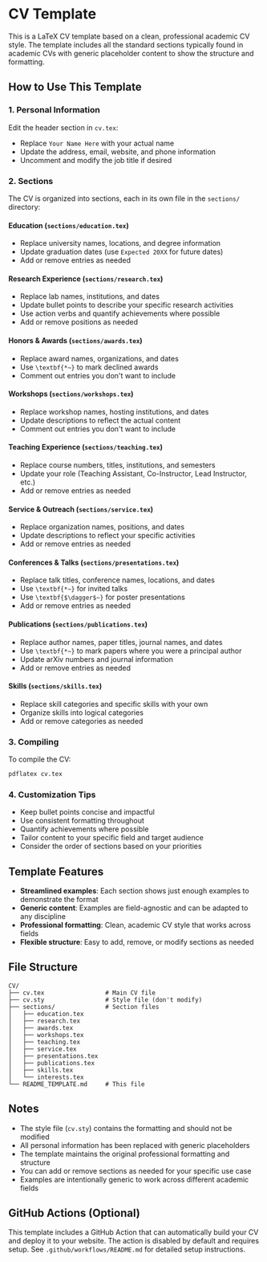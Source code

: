 # CV Template

This is a LaTeX CV template based on a clean, professional academic CV style. The template includes all the standard sections typically found in academic CVs with generic placeholder content to show the structure and formatting.

## How to Use This Template

### 1. Personal Information
Edit the header section in `cv.tex`:
- Replace `Your Name Here` with your actual name
- Update the address, email, website, and phone information
- Uncomment and modify the job title if desired

### 2. Sections
The CV is organized into sections, each in its own file in the `sections/` directory:

#### Education (`sections/education.tex`)
- Replace university names, locations, and degree information
- Update graduation dates (use `Expected 20XX` for future dates)
- Add or remove entries as needed

#### Research Experience (`sections/research.tex`)
- Replace lab names, institutions, and dates
- Update bullet points to describe your specific research activities
- Use action verbs and quantify achievements where possible
- Add or remove positions as needed

#### Honors & Awards (`sections/awards.tex`)
- Replace award names, organizations, and dates
- Use `\textbf{*~}` to mark declined awards
- Comment out entries you don't want to include

#### Workshops (`sections/workshops.tex`)
- Replace workshop names, hosting institutions, and dates
- Update descriptions to reflect the actual content
- Comment out entries you don't want to include

#### Teaching Experience (`sections/teaching.tex`)
- Replace course numbers, titles, institutions, and semesters
- Update your role (Teaching Assistant, Co-Instructor, Lead Instructor, etc.)
- Add or remove entries as needed

#### Service & Outreach (`sections/service.tex`)
- Replace organization names, positions, and dates
- Update descriptions to reflect your specific activities
- Add or remove entries as needed

#### Conferences & Talks (`sections/presentations.tex`)
- Replace talk titles, conference names, locations, and dates
- Use `\textbf{*~}` for invited talks
- Use `\textbf{$\dagger$~}` for poster presentations
- Add or remove entries as needed

#### Publications (`sections/publications.tex`)
- Replace author names, paper titles, journal names, and dates
- Use `\textbf{*~}` to mark papers where you were a principal author
- Update arXiv numbers and journal information
- Add or remove entries as needed

#### Skills (`sections/skills.tex`)
- Replace skill categories and specific skills with your own
- Organize skills into logical categories
- Add or remove categories as needed

### 3. Compiling
To compile the CV:
```bash
pdflatex cv.tex
```

### 4. Customization Tips
- Keep bullet points concise and impactful
- Use consistent formatting throughout
- Quantify achievements where possible
- Tailor content to your specific field and target audience
- Consider the order of sections based on your priorities

## Template Features
- **Streamlined examples**: Each section shows just enough examples to demonstrate the format
- **Generic content**: Examples are field-agnostic and can be adapted to any discipline
- **Professional formatting**: Clean, academic CV style that works across fields
- **Flexible structure**: Easy to add, remove, or modify sections as needed

## File Structure
```
CV/
├── cv.tex                 # Main CV file
├── cv.sty                 # Style file (don't modify)
├── sections/              # Section files
│   ├── education.tex
│   ├── research.tex
│   ├── awards.tex
│   ├── workshops.tex
│   ├── teaching.tex
│   ├── service.tex
│   ├── presentations.tex
│   ├── publications.tex
│   ├── skills.tex
│   └── interests.tex
└── README_TEMPLATE.md     # This file
```

## Notes
- The style file (`cv.sty`) contains the formatting and should not be modified
- All personal information has been replaced with generic placeholders
- The template maintains the original professional formatting and structure
- You can add or remove sections as needed for your specific use case
- Examples are intentionally generic to work across different academic fields

## GitHub Actions (Optional)

This template includes a GitHub Action that can automatically build your CV and deploy it to your website. The action is disabled by default and requires setup. See `.github/workflows/README.md` for detailed setup instructions. 